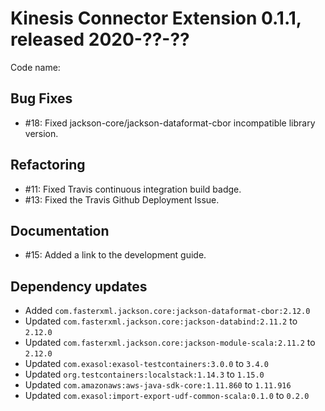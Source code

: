 # Kinesis Connector Extension 0.1.1, released 2020-??-??

Code name: 

## Bug Fixes

* #18: Fixed jackson-core/jackson-dataformat-cbor incompatible library version.

## Refactoring

* #11: Fixed Travis continuous integration build badge.
* #13: Fixed the Travis Github Deployment Issue.

## Documentation

* #15: Added a link to the development guide.

## Dependency updates

* Added `com.fasterxml.jackson.core:jackson-dataformat-cbor:2.12.0`
* Updated `com.fasterxml.jackson.core:jackson-databind:2.11.2` to `2.12.0`
* Updated `com.fasterxml.jackson.core:jackson-module-scala:2.11.2` to `2.12.0`
* Updated `com.exasol:exasol-testcontainers:3.0.0` to `3.4.0`
* Updated `org.testcontainers:localstack:1.14.3` to `1.15.0`
* Updated `com.amazonaws:aws-java-sdk-core:1.11.860` to `1.11.916`
* Updated `com.exasol:import-export-udf-common-scala:0.1.0` to `0.2.0`